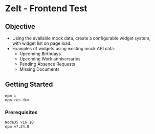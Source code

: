 # Zelt - Frontend Test

## Objective
- Using the available mock data, create a configurable widget system, with widget list on page load.
- Examples of widgets using existing mock API data:
  - Upcoming Birthdays
  - Upcoming Work anniversaries
  - Pending Absence Requests
  - Missing Documents


## Getting Started

```
npm i
npm run dev
```

### Prerequisites

```
NodeJS v16.10
npm v7.24.0
```